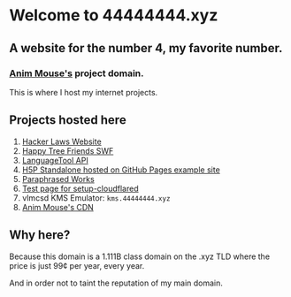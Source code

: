 # Welcome to 44444444.xyz
## A website for the number 4, my favorite number.
### [Anim Mouse's](https://www.animmouse.com) project domain.

This is where I host my internet projects.

## Projects hosted here
1. [Hacker Laws Website](https://hacker-laws.44444444.xyz)
2. [Happy Tree Friends SWF](https://happytreefriends.44444444.xyz)
3. [LanguageTool API](https://languagetool.44444444.xyz)
4. [H5P Standalone hosted on GitHub Pages example site](https://h5p-standalone.44444444.xyz)
5. [Paraphrased Works](https://paraphrase.44444444.xyz)
6. [Test page for setup-cloudflared](https://setup-cloudflared.44444444.xyz)
7. vlmcsd KMS Emulator: `kms.44444444.xyz`
8. [Anim Mouse's CDN](https://cdn.44444444.xyz)

## Why here?
Because this domain is a 1.111B class domain on the .xyz TLD where the price is just 99¢ per year, every year.

And in order not to taint the reputation of my main domain.